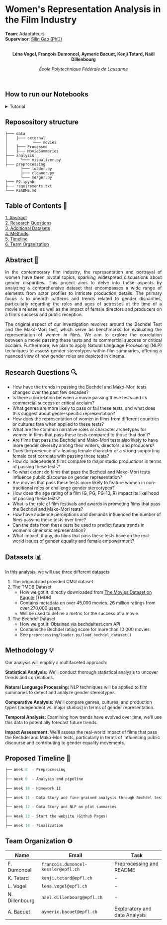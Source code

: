# Women's Representation Analysis in the Film Industry

<div>
  <div><b>Team</b>: Adaptateurs</div>
  <div><b>Supervisor</b>: <a href="https://people.epfl.ch/silin.gao?lang=en"> Silin Gao (PhD) </a> </div>
</div>

<span align="center">

<br>

**Léna Vogel,  François Dumoncel,  Aymeric Bacuet,  Kenji Tetard,  Naël Dillenbourg**

*École Polytechnique Fédérale de Lausanne*

<br> 

</span>


## How to run our Notebooks  
<details>
<summary> Tutorial </summary> 

Install necessary package using 

```console
$ pip install -r requirements.txt
```

Decompress data just after cloning this repo
1. CMU original dataset 
```console
$ cd data/ && tar -xvzf *.tar.gz
```

1. TMDB 
```console
$ cd external && unzip movies.zip && mv "Movies Dataset" Movies
```

Or simply decompress archive from file system. You can also directly use the pre-processed pickle file in `data/Processed`
</details>



## Reposository structure

```
├─── data
│    ├─── external
│           └─── movies 
│    ├─── Processed
│    ├─── MovieSummaries
├─── analysis 
│      └─── visualizer.py
├─── preprocessing
       ├─── loader.py
       ├─── cleaner.py
       └─── merger.py
├─── P2.ipynb
├─── requirements.txt
└─── README.md
```


## Table of Contents 📕

<p>
  <a href="#abstract-"> 1. Abstract</a> 
  <br>
  <a href="#research-questions-">2. Research Questions</a> 
  <br>
  <a href="#datasets-">3. Additional Datasets</a> 
  <br>
  <a href="#methods-">4. Methods</a> 
  <br>
  <a href="#proposed-timeline-">5. Timeline</a> 
  <br>
  <a href="#team-organization-">6. Team Organization</a>
</p>





## Abstract 📌

<span align="justify">

In the contemporary film industry, the representation and portrayal of women have been pivotal topics, sparking widespread discussions about gender disparities. This project aims to delve into these aspects by analyzing a comprehensive dataset that encompasses a wide range of elements from actor profiles to intricate production details. The primary focus is to unearth patterns and trends related to gender disparities, particularly regarding the roles and ages of actresses at the time of a movie's release, as well as the impact of female directors and producers on a film's success and public reception.

The original aspect of our investigation revolves around the Bechdel Test and the Mako-Mori test, which serve as benchmarks for evaluating the representation of women in films. We aim to explore the correlation between a movie passing these tests and its commercial success or critical acclaim. Furthermore, we plan to apply Natural Language Processing (NLP) techniques to assess gender stereotypes within film summaries, offering a nuanced view of how gender roles are depicted in cinema.

</span>

## Research Questions 🔍

- How have the trends in passing the Bechdel and Mako-Mori tests changed over the past few decades?
- Is there a correlation between a movie passing these tests and its commercial success or critical acclaim?
- What genres are more likely to pass or fail these tests, and what does this suggest about genre-specific representation?
- How does the representation of women in films from different countries or cultures fare when applied to these tests?
- What are the common narrative roles or character archetypes for women in films that pass these tests compared to those that don't?
- Are films that pass the Bechdel and Mako-Mori tests also likely to have more gender diversity among their writers, directors, and producers?
- Does the presence of a leading female character or a strong supporting female cast correlate with passing these tests?
- How do independent films compare to major studio productions in terms of passing these tests?
- To what extent do films that pass the Bechdel and Mako-Mori tests influence public discourse on gender representation?
- Are movies that pass these tests more likely to feature women in non-traditional roles or challenge gender stereotypes?
- How does the age rating of a film (G, PG, PG-13, R) impact its likelihood of passing these tests?
- What is the role of film festivals and awards in promoting films that pass the Bechdel and Mako-Mori tests?
- How have audience perceptions and demands influenced the number of films passing these tests over time?
- Can the data from these tests be used to predict future trends in women's cinematic representation?
- What impact, if any, do films that pass these tests have on the real-world issues of gender equality and female empowerment?

## Datasets 📊

In this analysis, we will use three different datasets

1. The original and provided CMU dataset
2. The TMDB Dataset
   - How we got it: directly downloaded from [The Movies Dataset on Kaggle](https://www.kaggle.com/datasets/rounakbanik/the-movies-dataset) (TMDB)
   - Contains metadata on over 45,000 movies. 26 million ratings from over 270,000 users.
   - Will be used to define a metric for the success of a movie.
3. The Bechdel Dataset
    - How we got it: Obtained via bechdeltest.com API
    - Contains the Bechdel rating score for more than 10 000 movies  
    - See `preprocessing/loader.py/load_bechdel_dataset()`

## Methodology 💡
Our analysis will employ a multifaceted approach:

**Statistical Analysis:** We'll conduct thorough statistical analysis to uncover trends and correlations.

**Natural Language Processing:** NLP techniques will be applied to film summaries to detect and analyze gender stereotypes.

**Comparative Analysis:** We'll compare genres, cultures, and production types (independent vs. major studios) in terms of gender representation.

**Temporal Analysis:** Examining how trends have evolved over time, we'll use this data to potentially forecast future trends.

**Impact Assessment:** We'll assess the real-world impact of films that pass the Bechdel and Mako-Mori tests, particularly in terms of influencing public discourse and contributing to gender equality movements.

## Proposed Timeline 📆


```C
├── Week 8  - Preprocessing
│  
├── Week 9  - Analysis and pipeline
│  
├── Week 10 - Homework II
│  
├── Week 11 - Data Story and fine-grained analysis through Bechdel test and cie
│  
├── Week 12 - Data Story and NLP on plot summaries 
│    
├── Week 13 - Start the website (Github Pages)
│  
├── Week 14 - Finalization
```

## Team Organization ⚙️


| Name          | Email                                 | Task                    |
|-----------------|---------------------------------------|----------------------------|
| F. Dumoncel     | `francois.dumoncel-kessler@epfl.ch`   | Preprocessing and README  |
| K. Tetard       | `kenji.tetard@epfl.ch`                | -   |
| L. Vogel        | `lena.vogel@epfl.ch`                  | -   |
| N. Dillenbourg  | `nael.dillenbourg@epfl.ch`            | -   |
| A. Bacuet       | `aymeric.bacuet@epfl.ch`              | Exploratory and data Analysis   |
